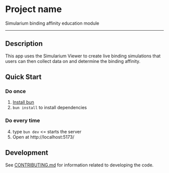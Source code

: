 # Project name

Simularium binding affinity education module 

---

## Description

This app uses the Simularium Viewer to create live binding simulations that users can then collect data on and determine the binding affinity.


## Quick Start
### Do once
1. [Install bun](https://bun.sh/docs/installation)
2. `bun install` to install dependencies 
   
### Do every time
4. type `bun dev` <= starts the server
5. Open at http://localhost:5173/

## Development

See [CONTRIBUTING.md](CONTRIBUTING.md) for information related to developing the code.

